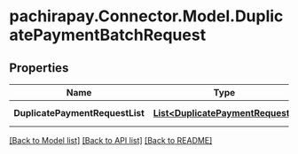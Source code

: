 
# pachirapay.Connector.Model.DuplicatePaymentBatchRequest

## Properties

Name | Type | Description | Notes
------------ | ------------- | ------------- | -------------
**DuplicatePaymentRequestList** | [**List&lt;DuplicatePaymentRequest&gt;**](DuplicatePaymentRequest.md) | Gets or Sets ContextData | 

[[Back to Model list]](../README.md#documentation-for-models)
[[Back to API list]](../README.md#documentation-for-api-endpoints)
[[Back to README]](../README.md)

